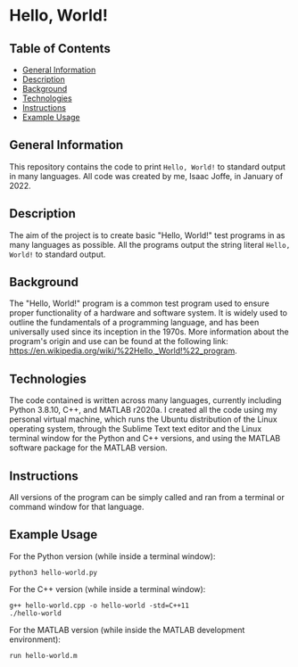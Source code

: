 # Hello, World!

## Table of Contents
* [General Information](#general-information)
* [Description](#description)
* [Background](#background)
* [Technologies](#technologies)
* [Instructions](#instructions)
* [Example Usage](#example-usage)

## General Information
This repository contains the code to print `Hello, World!` to standard output in many languages. All code was created by me, Isaac Joffe, in January of 2022.

## Description
The aim of the project is to create basic "Hello, World!" test programs in as many languages as possible. All the programs output the string literal `Hello, World!` to standard output.

## Background
The "Hello, World!" program is a common test program used to ensure proper functionality of a hardware and software system. It is widely used to outline the fundamentals of a programming language, and has been universally used since its inception in the 1970s. More information about the program's origin and use can be found at the following link: https://en.wikipedia.org/wiki/%22Hello,_World!%22_program.

## Technologies
The code contained is written across many languages, currently including Python 3.8.10, C++, and MATLAB r2020a. I created all the code using my personal virtual machine, which runs the Ubuntu distribution of the Linux operating system, through the Sublime Text text editor and the Linux terminal window for the Python and C++ versions, and using the MATLAB software package for the MATLAB version.

## Instructions
All versions of the program can be simply called and ran from a terminal or command window for that language.

## Example Usage
For the Python version (while inside a terminal window):
```
python3 hello-world.py
```
For the C++ version (while inside a terminal window):
```
g++ hello-world.cpp -o hello-world -std=C++11
./hello-world
```
For the MATLAB version (while inside the MATLAB development environment):
```
run hello-world.m
```
